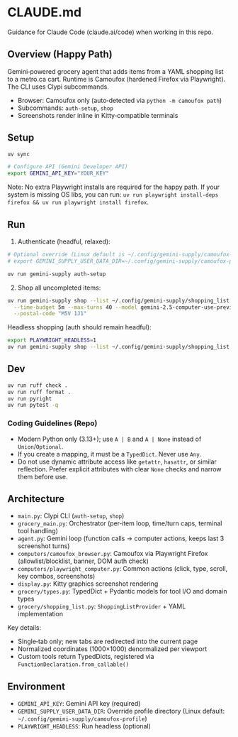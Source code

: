# CLAUDE.md

Guidance for Claude Code (claude.ai/code) when working in this repo.

## Overview (Happy Path)

Gemini‑powered grocery agent that adds items from a YAML shopping list to a metro.ca cart. Runtime is Camoufox (hardened Firefox via Playwright). The CLI uses Clypi subcommands.

- Browser: Camoufox only (auto‑detected via `python -m camoufox path`)
- Subcommands: `auth-setup`, `shop`
- Screenshots render inline in Kitty‑compatible terminals

## Setup

```bash
uv sync

# Configure API (Gemini Developer API)
export GEMINI_API_KEY="YOUR_KEY"
```

Note: No extra Playwright installs are required for the happy path. If your system is missing OS libs, you can run: `uv run playwright install-deps firefox && uv run playwright install firefox`.

## Run

1) Authenticate (headful, relaxed):
```bash
# Optional override (Linux default is ~/.config/gemini-supply/camoufox-profile)
# export GEMINI_SUPPLY_USER_DATA_DIR=~/.config/gemini-supply/camoufox-profile

uv run gemini-supply auth-setup
```

2) Shop all uncompleted items:
```bash
uv run gemini-supply shop --list ~/.config/gemini-supply/shopping_list.yaml \
  --time-budget 5m --max-turns 40 --model gemini-2.5-computer-use-preview-10-2025 \
  --postal-code "M5V 1J1"
```

Headless shopping (auth should remain headful):
```bash
export PLAYWRIGHT_HEADLESS=1
uv run gemini-supply shop --list ~/.config/gemini-supply/shopping_list.yaml --postal-code "M5V 1J1"
```

## Dev

```bash
uv run ruff check .
uv run ruff format .
uv run pyright
uv run pytest -q
```

### Coding Guidelines (Repo)

- Modern Python only (3.13+); use `A | B` and `A | None` instead of `Union`/`Optional`.
- If you create a mapping, it must be a `TypedDict`. Never use `Any`.
- Do not use dynamic attribute access like `getattr`, `hasattr`, or similar reflection. Prefer explicit attributes with clear `None` checks and narrow them before use.

## Architecture

- `main.py`: Clypi CLI (`auth-setup`, `shop`)
- `grocery_main.py`: Orchestrator (per‑item loop, time/turn caps, terminal tool handling)
- `agent.py`: Gemini loop (function calls → computer actions, keeps last 3 screenshot turns)
- `computers/camoufox_browser.py`: Camoufox via Playwright Firefox (allowlist/blocklist, banner, DOM auth check)
- `computers/playwright_computer.py`: Common actions (click, type, scroll, key combos, screenshots)
- `display.py`: Kitty graphics screenshot rendering
- `grocery/types.py`: TypedDict + Pydantic models for tool I/O and domain types
- `grocery/shopping_list.py`: `ShoppingListProvider` + YAML implementation

Key details:
- Single‑tab only; new tabs are redirected into the current page
- Normalized coordinates (1000×1000) denormalized per viewport
- Custom tools return TypedDicts, registered via `FunctionDeclaration.from_callable()`
  

## Environment

- `GEMINI_API_KEY`: Gemini API key (required)
- `GEMINI_SUPPLY_USER_DATA_DIR`: Override profile directory (Linux default: `~/.config/gemini-supply/camoufox-profile`)
- `PLAYWRIGHT_HEADLESS`: Run headless (optional)
